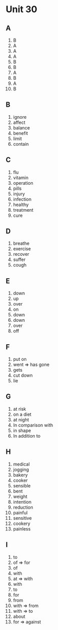 # Unit 30

## A
1. B
2. A
3. A
4. A
5. B
6. B
7. A
8. B
9. A
10. B

## B
1. ignore
2. affect
3. balance
4. benefit
5. limit
6. contain

## C
1. flu
2. vitamin
3. operation
4. pills
5. injury
6. infection
7. healthy
8. treatment
9. cure

## D
1. breathe
2. exercise
3. recover
4. suffer
5. cough

## E
1. down
2. up
3. over
4. on
5. down
6. down
7. over
8. off

## F
1. put on
2. went => has gone
3. gets
4. cut down
5. lie

## G
1. at risk
2. on a diet
3. at night
4. In comparison with
5. in shape
6. In addition to

## H
1. medical
2. jogging
3. bakery
4. cooker
5. sensible
6. bent
7. weight
8. intention
9. reduction
10. painful
11. sensitive
12. cookery
13. painless

## I
1. to
2. of => for
3. of
4. with
5. at => with
6. with
7. to
8. for
9. from
10. with => from
11. with => to
12. about
13. for => against